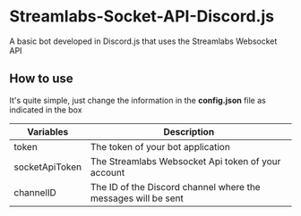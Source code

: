 # Streamlabs-Socket-API-Discord.js
A basic bot developed in Discord.js that uses the Streamlabs Websocket API

## How to use
It's quite simple, just change the information in the **config.json** file as indicated in the box

|Variables|Description|
|---|---|
|token| The token of your bot application|
|socketApiToken|The Streamlabs Websocket Api token of your account|
|channelID|The ID of the Discord channel where the messages will be sent|
